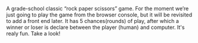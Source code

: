 A grade-school classic “rock paper scissors” game. For the moment we’re just going to play the game from the browser console, but it will be revisited to add a front end later.
It has 5 chances(rounds) of play, after which a winner or loser is declare between the player (human) and computer. It's realy fun. Take a look!